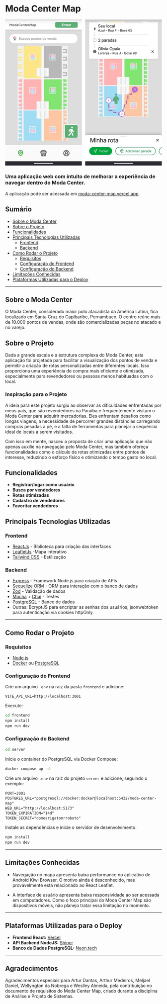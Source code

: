 # Moda Center Map

<a href="https://moda-center-map.vercel.app"><img src="shared/screen.jpg" alt="drawing" width="700"/></a>

### Uma aplicação web com intuito de melhorar a experiência de navegar dentro do Moda Center.

A aplicação pode ser acessada em <a href="https://moda-center-map.vercel.app">moda-center-map.vercel.app<a>.

## Sumário
- [Sobre o Moda Center](#sobre-o-moda-center)
- [Sobre o Projeto](#sobre-o-projeto)
- [Funcionalidades](#funcionalidades)
- [Principais Tecnologias Utilizadas](#principais-tecnologias-utilizadas)
  - [Frontend](#frontend)
  - [Backend](#backend)
- [Como Rodar o Projeto](#como-rodar-o-projeto)
  - [Requisitos](#requisitos)
  - [Configuração do Frontend](#configuração-do-frontend)
  - [Configuração do Backend](#configuração-do-backend)
- [Limitações Conhecidas](#limitações-conhecidas)
- [Plataformas Utilizadas para o Deploy](#plataformas-utilizadas-para-o-deploy)

---

## Sobre o Moda Center
O Moda Center, considerado maior polo atacadista da América Latina, fica localizado em Santa Cruz do Capibaribe, Pernambuco. O centro reúne mais de 10.000 pontos de vendas, onde são comercializadas peças no atacado e no varejo.

## Sobre o Projeto
Dada a grande escala e a estrutura complexa do Moda Center, esta aplicação foi projetada para facilitar a visualização dos pontos de venda e permitir a criação de rotas personalizadas entre diferentes locais. Isso proporciona uma experiência de compra mais eficiente e otimizada, especialmente para revendedores ou pessoas menos habituadas com o local.

### Inspiração para o Projeto

A ideia para este projeto surgiu ao observar as dificuldades enfrentadas por meus pais, que são revendedores na Paraíba e frequentemente visitam o Moda Center para adquirir mercadorias. Eles enfrentam desafios como longas viagens, a necessidade de percorrer grandes distâncias carregando compras pesadas a pé, e a falta de ferramentas para planejar a sequência ideal de locais a serem visitados. 

Com isso em mente, nasceu a proposta de criar uma aplicação que não apenas auxilie na navegação pelo Moda Center, mas também ofereça funcionalidades como o cálculo de rotas otimizadas entre pontos de interesse, reduzindo o esforço físico e otimizando o tempo gasto no local.

## Funcionalidades
- **Registrar/logar como usuário**
- **Busca por vendedores** 
- **Rotas otimizadas** 
- **Cadastro de vendedores** 
- **Favoritar vendedores** 

## Principais Tecnologias Utilizadas
### Frontend
- [ReactJs](https://react.dev/) - Biblioteca para criação das interfaces
- [LeafletJs](https://leafletjs.com/) -Mapa interativo
- [Tailwind CSS](https://tailwindcss.com/) - Estilização 

### Backend
- [Express](https://www.fastify.io/) - Framework Node.js para criação de APIs
- [Sequelize ORM](https://orm.drizzle.team/) - ORM para interação com o banco de dados
- [Zod](https://zod.dev/) - Validação de dados
- [Mocha](https://mochajs.org/) + [Chai](https://www.chaijs.com/) - Testes
- [PostgreSQL](https://www.postgresql.org/) - Banco de dados
- Outras: BcryptJS para encriptar as senhas dos usuários; jsonwebtoken para autenticação via cookies httpOnly.

---

## Como Rodar o Projeto

### Requisitos
- [Node.js](https://nodejs.org/)
- [Docker](https://www.docker.com/) ou [PostgreSQL](https://www.postgresql.org/)

### Configuração do Frontend
Crie um arquivo `.env` na raiz da pasta `frontend` e adicione:
```env
VITE_API_URL=http://localhost:3001
```
Execute:
```sh
cd frontend
npm install
npm run dev
```

### Configuração do Backend
```sh
cd server
```
Inicie o container do PostgreSQL via Docker Compose:
```sh
docker compose up -d
```
Crie um arquivo `.env` na raiz do projeto `server` e adicione, seguindo o exemplo:
```env
PORT=3001
POSTGRES_URL="postgresql://docker:docker@localhost:5432/moda-center-map"
WEB_URL="http://localhost:5173"
TOKEN_EXPIRATION="14d"
TOKEN_SECRET="domoarigatomrroboto"
```
Instale as dependências e inicie o servidor de desenvolvimento:
```sh
npm install
npm run dev
```

---

## Limitações Conhecidas
- Navegação no mapa apresenta baixa performance no aplicativo de Android Kiwi Browser. O motivo ainda é desconhecido, mas provavelmente está relacionado ao React Leaflet.

- A interface de usuário apresenta baixa responsividade ao ser acessada em computadores. Como o foco principal do Moda Center Map são dispositivos móveis, não planejo tratar essa limitação no momento.

---

## Plataformas Utilizadas para o Deploy
- **Frontend React:** [Vercel](https://vercel.com/)
- **API Backend NodeJS:** [Shiper](https://shiper.app/)
- **Banco de Dados PostgreSQL:** [Neon.tech](https://neon.tech/)

---

## Agradecimentos

Agradecimentos especiais para Artur Dantas, Arthur Medeiros, Meljael Daniel, Wellyngton da Nobrega e Weslley Almeida, pela contribuição no documento de requisitos do Moda Center Map, criado durante a disciplina de Análise e Projeto de Sistemas.
